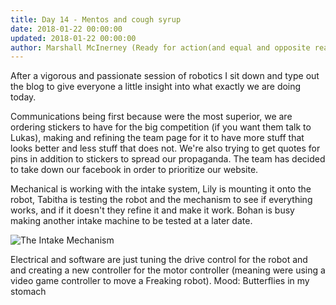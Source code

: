 ```yaml
---
title: Day 14 - Mentos and cough syrup
date: 2018-01-22 00:00:00
updated: 2018-01-22 00:00:00
author: Marshall McInerney (Ready for action(and equal and opposite reaction))
---
```


After a vigorous and passionate session of robotics I sit down and type out the blog to give everyone a little insight into what exactly we are doing today.

Communications being first because were the most superior, we are ordering stickers to have for the big competition (if you want them talk to Lukas), making and refining the team page for it to have more stuff that looks better and less stuff that does not. We're also trying to get quotes for pins in addition to stickers to spread our propaganda. The team has decided to take down our facebook in order to prioritize our website.

Mechanical is working with the intake system, Lily is mounting it onto the robot, Tabitha is testing the robot and the mechanism to see if everything works, and if it doesn't they refine it and make it work. Bohan is busy making another intake machine to be tested at a later date.

![The Intake Mechanism](/images/20180122/Intake.jpg)

Electrical and software are just tuning the drive control for the robot and and creating a new controller for the motor controller (meaning were using a video game controller to move a Freaking robot).
Mood: Butterflies in my stomach
